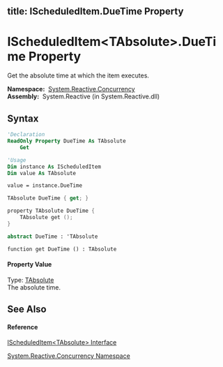 title: IScheduledItem<TAbsolute>.DueTime Property
---
# IScheduledItem\<TAbsolute\>.DueTime Property

Get the absolute time at which the item executes.

**Namespace:**  [System.Reactive.Concurrency](System.Reactive.Concurrency/System.Reactive.Concurrency)  
**Assembly:**  System.Reactive (in System.Reactive.dll)

## Syntax

```vb
'Declaration
ReadOnly Property DueTime As TAbsolute
    Get
```

```vb
'Usage
Dim instance As IScheduledItem
Dim value As TAbsolute

value = instance.DueTime
```

```csharp
TAbsolute DueTime { get; }
```

```c++
property TAbsolute DueTime {
    TAbsolute get ();
}
```

```fsharp
abstract DueTime : 'TAbsolute
```

```jscript
function get DueTime () : TAbsolute
```

#### Property Value

Type: [TAbsolute](IScheduledItem/IScheduledItem(TAbsolute))  
The absolute time.

## See Also

#### Reference

[IScheduledItem\<TAbsolute\> Interface](IScheduledItem/IScheduledItem(TAbsolute))

[System.Reactive.Concurrency Namespace](System.Reactive.Concurrency/System.Reactive.Concurrency)





